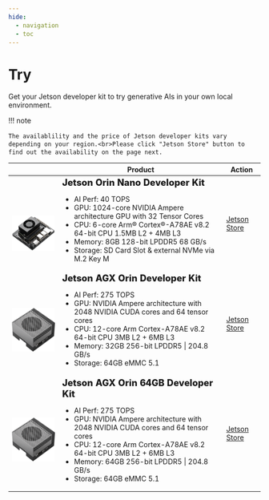 ```yaml
---
hide:
  - navigation
  - toc
---
```


# Try

Get your Jetson developer kit to try generative AIs in your own local environment.

!!! note

    The availablility and the price of Jetson developer kits vary depending on your region.<br>Please click "Jetson Store" button to find out the availability on the page next.


| | Product | Action |
|-|-|-|
| <img src="./images/NVIDIA-JetsonOrin-3QTR-Front-Left_800px.png" width="200" style="margin-top: 3em"> | <div style="font-size: 1.3em; font-weight: 800">Jetson Orin Nano Developer Kit</div><div _ngcontent-eut-c10="" class="specs-container 479"><ul _ngcontent-eut-c10=""><li _ngcontent-eut-c10=""><div _ngcontent-eut-c10="" kuitext="" class="specs 482 p-medium c-fOVUQc" data-testid="kui-text">AI Perf: <span _ngcontent-eut-c10="" kuitext="" data-testid="kui-text" class="c-fOVUQc">40 TOPS</span></div><!----></li><li _ngcontent-eut-c10=""><div _ngcontent-eut-c10="" kuitext="" class="specs 482 p-medium c-fOVUQc" data-testid="kui-text">GPU: <span _ngcontent-eut-c10="" kuitext="" data-testid="kui-text" class="c-fOVUQc">1024-core NVIDIA Ampere architecture GPU with 32 Tensor Cores</span></div><!----></li><li _ngcontent-eut-c10=""><div _ngcontent-eut-c10="" kuitext="" class="specs 482 p-medium c-fOVUQc" data-testid="kui-text">CPU: <span _ngcontent-eut-c10="" kuitext="" data-testid="kui-text" class="c-fOVUQc">6-core Arm® Cortex®-A78AE v8.2 64-bit CPU 1.5MB L2 + 4MB L3</span></div><!----></li><li _ngcontent-eut-c10=""><div _ngcontent-eut-c10="" kuitext="" class="specs 482 p-medium c-fOVUQc" data-testid="kui-text">Memory: <span _ngcontent-eut-c10="" kuitext="" data-testid="kui-text" class="c-fOVUQc">8GB 128-bit LPDDR5  68 GB/s</span></div><!----></li><li _ngcontent-eut-c10=""><div _ngcontent-eut-c10="" kuitext="" class="specs 482 p-medium c-fOVUQc" data-testid="kui-text">Storage: <span _ngcontent-eut-c10="" kuitext="" data-testid="kui-text" class="c-fOVUQc">SD Card Slot &amp; external NVMe via M.2 Key M</span></div><!----></li><!----></ul><div _ngcontent-eut-c10="" style="display: flex; justify-content: space-between;"><!----><!----></div></div> | <a href="https://store.nvidia.com/jetson/store/" title="Go to Jetson Store" class="nv-buy-link"> Jetson Store </a> |
| <img src="./images/jetson-agx-orin-dev-kit-3qtr-front-right-reverse_800px.png" width="200" style="margin-top: 2em"> | <div style="font-size: 1.3em; font-weight: 800">Jetson AGX Orin Developer Kit</div><div _ngcontent-eut-c10="" class="specs-container 479"><ul _ngcontent-eut-c10=""><li _ngcontent-eut-c10=""><div _ngcontent-eut-c10="" kuitext="" class="specs 482 p-medium c-fOVUQc" data-testid="kui-text">AI Perf: <span _ngcontent-eut-c10="" kuitext="" data-testid="kui-text" class="c-fOVUQc">275 TOPS</span></div><!----></li><li _ngcontent-eut-c10=""><div _ngcontent-eut-c10="" kuitext="" class="specs 482 p-medium c-fOVUQc" data-testid="kui-text">GPU: <span _ngcontent-eut-c10="" kuitext="" data-testid="kui-text" class="c-fOVUQc">NVIDIA Ampere architecture with 2048 NVIDIA CUDA cores and 64 tensor cores</span></div><!----></li><li _ngcontent-eut-c10=""><div _ngcontent-eut-c10="" kuitext="" class="specs 482 p-medium c-fOVUQc" data-testid="kui-text">CPU: <span _ngcontent-eut-c10="" kuitext="" data-testid="kui-text" class="c-fOVUQc">12-core Arm Cortex-A78AE v8.2 64-bit CPU 3MB L2 + 6MB L3</span></div><!----></li><li _ngcontent-eut-c10=""><div _ngcontent-eut-c10="" kuitext="" class="specs 482 p-medium c-fOVUQc" data-testid="kui-text">Memory: <span _ngcontent-eut-c10="" kuitext="" data-testid="kui-text" class="c-fOVUQc">32GB 256-bit LPDDR5 &#124; 204.8 GB/s</span></div><!----></li><li _ngcontent-eut-c10=""><div _ngcontent-eut-c10="" kuitext="" class="specs 482 p-medium c-fOVUQc" data-testid="kui-text">Storage: <span _ngcontent-eut-c10="" kuitext="" data-testid="kui-text" class="c-fOVUQc">64GB eMMC 5.1</span></div><!----></li><!----></ul><div _ngcontent-eut-c10="" style="display: flex; justify-content: space-between;"><!----><!----></div></div> | <a href="https://store.nvidia.com/jetson/store/" title="Go to Jetson Store" class="nv-buy-link"> Jetson Store </a> |
| <img src="./images/jetson-agx-orin-dev-kit-3qtr-front-right-reverse_800px.png" width="200" style="margin-top: 2em"> | <div style="font-size: 1.3em; font-weight: 800">Jetson AGX Orin 64GB Developer Kit</div><div _ngcontent-eut-c10="" class="specs-container 479"><ul _ngcontent-eut-c10=""><li _ngcontent-eut-c10=""><div _ngcontent-eut-c10="" kuitext="" class="specs 482 p-medium c-fOVUQc" data-testid="kui-text">AI Perf: <span _ngcontent-eut-c10="" kuitext="" data-testid="kui-text" class="c-fOVUQc">275 TOPS</span></div><!----></li><li _ngcontent-eut-c10=""><div _ngcontent-eut-c10="" kuitext="" class="specs 482 p-medium c-fOVUQc" data-testid="kui-text">GPU: <span _ngcontent-eut-c10="" kuitext="" data-testid="kui-text" class="c-fOVUQc">NVIDIA Ampere architecture with 2048 NVIDIA CUDA cores and 64 tensor cores</span></div><!----></li><li _ngcontent-eut-c10=""><div _ngcontent-eut-c10="" kuitext="" class="specs 482 p-medium c-fOVUQc" data-testid="kui-text">CPU: <span _ngcontent-eut-c10="" kuitext="" data-testid="kui-text" class="c-fOVUQc">12-core Arm Cortex-A78AE v8.2 64-bit CPU 3MB L2 + 6MB L3</span></div><!----></li><li _ngcontent-eut-c10=""><div _ngcontent-eut-c10="" kuitext="" class="specs 482 p-medium c-fOVUQc" data-testid="kui-text">Memory: <span _ngcontent-eut-c10="" kuitext="" data-testid="kui-text" class="c-fOVUQc">64GB 256-bit LPDDR5 &#124; 204.8 GB/s</span></div><!----></li><li _ngcontent-eut-c10=""><div _ngcontent-eut-c10="" kuitext="" class="specs 482 p-medium c-fOVUQc" data-testid="kui-text">Storage: <span _ngcontent-eut-c10="" kuitext="" data-testid="kui-text" class="c-fOVUQc">64GB eMMC 5.1</span></div><!----></li><!----></ul><div _ngcontent-eut-c10="" style="display: flex; justify-content: space-between;"><!----><!----></div></div> | <a href="https://store.nvidia.com/jetson/store/" title="Go to Jetson Store" class="nv-buy-link"> Jetson Store </a> |

